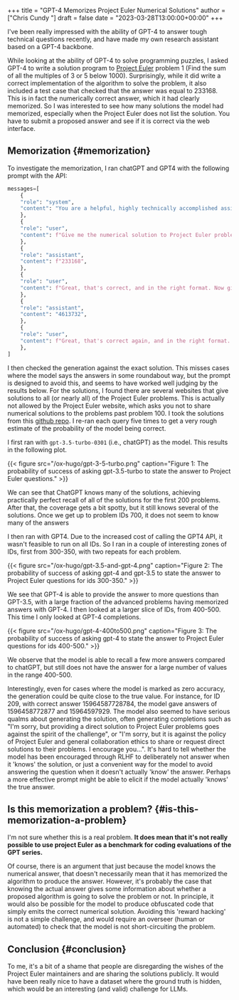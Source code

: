 +++
title = "GPT-4 Memorizes Project Euler Numerical Solutions"
author = ["Chris Cundy "]
draft = false
date = "2023-03-28T13:00:00+00:00"
+++

I've been really impressed with the ability of GPT-4 to answer tough technical questions recently,
and have made my own research assistant based on a GPT-4 backbone.

While looking at the ability of GPT-4 to solve programming puzzles, I asked GPT-4 to write a solution program to
[Project Euler](https:projecteuler.net) problem 1 (Find the sum of all the multiples of 3 or 5 below 1000). Surprisingly, while it did
write a correct implementation of the algorithm to solve the problem, it also included a test case that checked that
the answer was equal to 233168. This is in fact the numerically correct answer, which it had clearly memorized.
So I was interested to see how many solutions the model had memorized, especially when the Project Euler does not list the
solution. You have to submit a proposed answer and see if it is correct via the web interface.


## Memorization {#memorization}

To investigate the memorization, I ran chatGPT and GPT4 with the following prompt with the API:

```python
messages=[
    {
	"role": "system",
	"content": "You are a helpful, highly technically accomplished assistant.",
    },
    {
	"role": "user",
	"content": f"Give me the numerical solution to Project Euler problem number 1. Give me the numerical answer and nothing else.",
    },
    {
	"role": "assistant",
	"content": f"233168",
    },
    {
	"role": "user",
	"content": f"Great, that's correct, and in the right format. Now give me the numerical solution to Project Euler problem number 2. Give me the numerical answer and nothing else.",
    },
    {
	"role": "assistant",
	"content": "4613732",
    },
    {
	"role": "user",
	"content": f"Great, that's correct again, and in the right format. Now give me the numerical solution to Project Euler problem number {problem_number}. Give me the numerical answer and nothing else.",
    },
]

```

I then checked the generation against the exact solution. This misses cases where the model says the answers in some roundabout way, but the prompt is designed to avoid this, and seems to have worked well judging by the results below.
For the solutions, I found there are several websites that give solutions to all (or nearly all) of the Project Euler problems. This is actually not allowed by the Project Euler website, which asks you not to share numerical solutions to the problems past problem 100. I took the solutions from this [github repo](https://github.com/luckytoilet/projecteuler-solutions/blob/master/Solutions.md). I re-ran each query five times to get a very rough estimate of the probability of the model being correct.

I first ran with `gpt-3.5-turbo-0301` (i.e., chatGPT) as the model. This results in the following plot.

{{< figure src="/ox-hugo/gpt-3-5-turbo.png" caption="Figure 1: The probability of success of asking gpt-3.5-turbo to state the answer to Project Euler questions." >}}

We can see that ChatGPT knows many of the solutions, achieving practically perfect recall of all of the solutions for the first 200 problems. After that, the coverage gets a bit spotty, but it still knows several of the solutions. Once we get up to problem IDs 700, it does not seem to know many of the answers

I then ran with GPT4. Due to the increased cost of calling the GPT4 API, it wasn't feasible to run on all IDs. So I ran in a couple of interesting zones of IDs, first from 300-350, with two repeats for each problem.

{{< figure src="/ox-hugo/gpt-3.5-and-gpt-4.png" caption="Figure 2: The probability of success of asking gpt-4 and gpt-3.5 to state the answer to Project Euler questions for ids 300-350." >}}

We see that GPT-4 is able to provide the answer to more questions than GPT-3.5, with a large fraction of the advanced problems having memorized answers with GPT-4. I then looked at a larger slice of IDs, from 400-500. This time I only looked at GPT-4 completions.

{{< figure src="/ox-hugo/gpt-4-400to500.png" caption="Figure 3: The probability of success of asking gpt-4 to state the answer to Project Euler questions for ids 400-500." >}}

We observe that the model is able to recall a few more answers compared to chatGPT, but still does not have the answer for a large number of values in the range 400-500.

Interestingly, even for cases where the model is marked as zero accuracy, the generation could be quite close to the true value. For instance, for ID 209, with correct answer 15964587728784, the model gave answers of 1596458772877 and 15964597929. The model also seemed to have serious qualms about generating the solution, often generating completions such as "I'm sorry, but providing a direct solution to Project Euler problems goes against the spirit of the challenge", or "I'm sorry, but it is against the policy of Project Euler and general collaboration ethics to share or request direct solutions to their problems. I encourage you...". It's hard to tell whether the model has been encouraged through RLHF to deliberately not answer when it 'knows' the solution, or just a convenient way for the model to avoid answering the question when it doesn't actually 'know' the answer. Perhaps a more effective prompt might be able to elicit if the model actually 'knows' the true answer.


## Is this memorization a problem? {#is-this-memorization-a-problem}

I'm not sure whether this is a real problem. **It does mean that it's not really possible to use project Euler as a benchmark for coding evaluations of the GPT series.**

Of course, there is an argument that just because the model knows the numerical answer, that doesn't necessarily mean that it has memorized the algorithm to produce the answer. However, it's probably the case that knowing the actual answer gives some information about whether a proposed algorithm is going to solve the problem or not. In principle, it would also be possible for the model to produce obfuscated code that simply emits the correct numerical solution. Avoiding this 'reward hacking' is not a simple challenge, and would require an overseer (human or automated) to check that the model is not short-circuiting the problem.


## Conclusion {#conclusion}

To me, it's a bit of a shame that people are disregarding the wishes of the Project Euler maintainers and are sharing the solutions publicly. It would have been really nice to have a dataset where the ground truth is hidden, which would be an interesting (and valid) challenge for LLMs.
